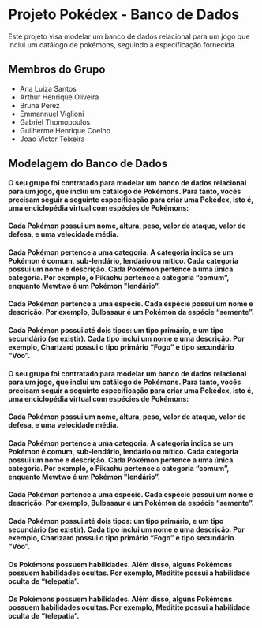 # Projeto Pokédex - Banco de Dados
Este projeto visa modelar um banco de dados relacional para um jogo que inclui um catálogo de pokémons, seguindo a especificação fornecida.

## Membros do Grupo
- Ana Luiza Santos
- Arthur Henrique Oliveira
- Bruna Perez
- Emmannuel Viglioni
- Gabriel Thomopoulos
- Guilherme Henrique Coelho
- Joao Victor Teixeira

## Modelagem do Banco de Dados
**O seu grupo foi contratado para modelar um banco de dados relacional para um jogo, que inclui um catálogo de Pokémons. Para tanto, vocês precisam seguir a seguinte especificação para criar uma Pokédex, isto é, uma enciclopédia virtual com espécies de Pokémons:**
#### Cada Pokémon possui um nome, altura, peso, valor de ataque, valor de defesa, e uma velocidade média.
#### Cada Pokémon pertence a uma categoria. A categoria indica se um Pokémon é comum, sub-lendário, lendário ou mítico. Cada categoria possui um nome e descrição.  Cada Pokémon pertence a uma única categoria. Por exemplo, o Pikachu pertence a categoria  “comum”, enquanto Mewtwo é um Pokémon "lendário”.
#### Cada Pokémon pertence a uma espécie. Cada espécie possui um nome e descrição. Por exemplo, Bulbasaur é um Pokémon da espécie “semente”.
#### Cada Pokémon possui até dois tipos: um tipo primário, e um tipo secundário (se existir). Cada tipo inclui um nome e uma descrição. Por exemplo, Charizard possui o tipo primário “Fogo” e tipo secundário “Vôo”.
#### O seu grupo foi contratado para modelar um banco de dados relacional para um jogo, que inclui um catálogo de Pokémons. Para tanto, vocês precisam seguir a seguinte especificação para criar uma Pokédex, isto é, uma enciclopédia virtual com espécies de Pokémons: 
#### Cada Pokémon possui um nome, altura, peso, valor de ataque, valor de defesa, e uma velocidade média.
#### Cada Pokémon pertence a uma categoria. A categoria indica se um Pokémon é comum, sub-lendário, lendário ou mítico. Cada categoria possui um nome e descrição.  Cada Pokémon pertence a uma única categoria. Por exemplo, o Pikachu pertence a categoria  “comum”, enquanto Mewtwo é um Pokémon "lendário”.
#### Cada Pokémon pertence a uma espécie. Cada espécie possui um nome e descrição. Por exemplo, Bulbasaur é um Pokémon da espécie “semente”.
#### Cada Pokémon possui até dois tipos: um tipo primário, e um tipo secundário (se existir). Cada tipo inclui um nome e uma descrição. Por exemplo, Charizard possui o tipo primário “Fogo” e tipo secundário “Vôo”.
#### Os Pokémons possuem habilidades. Além disso, alguns Pokémons possuem habilidades ocultas. Por exemplo, Meditite possui a habilidade oculta de “telepatia”.

#### Os Pokémons possuem habilidades. Além disso, alguns Pokémons possuem habilidades ocultas. Por exemplo, Meditite possui a habilidade oculta de “telepatia”.
